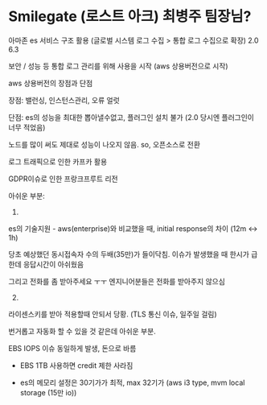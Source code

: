 # Smilegate (로스트 아크) 최병주 팀장님?

아마존 es 서비스 구조 활용 (글로벌 시스템 로그 수집 > 통합 로그 수집으로 확장) 2.0 6.3

보안 / 성능 등 통합 로그 관리를 위해 사용을 시작 (aws 상용버전으로 시작)

aws 상용버전의 장점과 단점

장점: 밸런싱, 인스턴스관리, 오류 얼럿

단점: es의 성능을 최대한 뽑아낼수없고, 플러그인 설치 불가 (2.0 당시엔 플러그인이 너무 적었음)

노드를 많이 써도 제대로 성능이 나오지 않음. so, 오픈소스로 전환

로그 트래픽으로 인한 카프카 활용

GDPR이슈로 인한 프랑크프루트 리전

아쉬운 부분:

1.

es의 기술지원 - aws(enterprise)와 비교했을 때, initial response의 차이 (12m <-> 1h)

당초 예상했던 동시접속자 수의 두배(35만)가 들이닥침. 이슈가 발생했을 때 한시가 급한데 응답시간이 아쉬웠음

그리고 전화를 좀 받아주세요 ㅜㅜ 엔지니어분들은 전화를 받아주지 않으심

2.

라이센스키를 받아 적용할때 안되서 당황. (TLS 통신 이슈, 일주일 걸림)

번거롭고 자동화 할 수 있을 것 같은데 아쉬운 부분. 




EBS IOPS 이슈 동일하게 발생, 돈으로 바름

- EBS 1TB 사용하면 credit 제한 사라짐

- es의 메모리 설정은 30기가가 최적, max 32기가 (aws i3 type, mvm local storage (15만 io))

